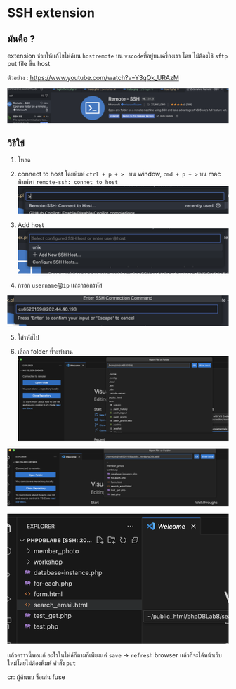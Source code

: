 # SSH extension

## มันคือ ?
extension ช่วยให้เเก้ไขไฟล์บน `hostremote` บน `vscode`ที่อยู่บนเครื่องเรา โดย ไม่ต้องใช้ `sftp` put file ขึ้น host 

ตัวอย่าง : https://www.youtube.com/watch?v=Y3qQk_URAzM


![alt text](extension.png)

## วิธีใข้

1. โหลด

2. connect to host โดยพิมพ์ `ctrl + p + > ` บน window, `cmd + p + >` บน mac
พิมพ์หา `remote-ssh: connet to host`
![text](command-prompt.png)

3. Add host
![alt text](add-host.png)

4. กรอก `username`@`ip` เเละกรอกรหัส

![alt text](host.png)

5. ใส่รหัสไป

6. เลือก folder ที่จะทำงาน
![alt text](choose-folder.png)

![alt text](choose-folder2.png)

![alt text](choose-folder3.png)

เเล้วคราวนี้พอเเก้ อะไีรในไฟล์ก็ตามก็เพียงเเค่ `save` -> `refresh` browser เเล้วก็จะได้หน้าเว็บใหม่โดยไม่ต้องพิมพ์ คำสั่ง `put`

cr: ผู้ค้นพบ ชื่อเล่น fuse